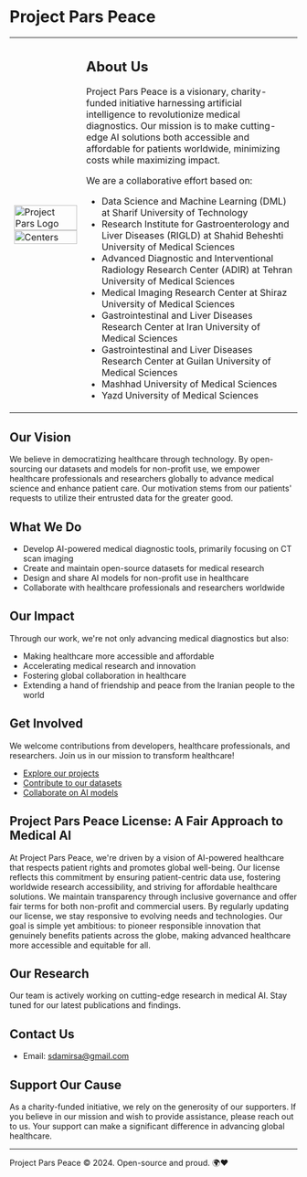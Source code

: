 # Project Pars Peace

<table border="0">
 <tr>
    <td width="25%">
        <img src="https://res.cloudinary.com/dlqbikbis/image/upload/v1728211071/openart-detailed-painting-of-simorgh-ancient-persian-bird-letter-p-integrated-into__2_kcnd7e.jpg" alt="Project Pars Logo" style="width: 100%;">
        <img src="https://res.cloudinary.com/dlqbikbis/image/upload/v1728212656/centers_cm7c0v.png" alt="Centers" style="width: 100%;">
    </td>
    <td width="75%">
        <h2>About Us</h2>
        <p>Project Pars Peace is a visionary, charity-funded initiative harnessing artificial intelligence to revolutionize medical diagnostics. Our mission is to make cutting-edge AI solutions both accessible and affordable for patients worldwide, minimizing costs while maximizing impact.</p>
        <p>We are a collaborative effort based on:</p>
        <ul>
            <li>Data Science and Machine Learning (DML) at Sharif University of Technology</li>
            <li>Research Institute for Gastroenterology and Liver Diseases (RIGLD) at Shahid Beheshti University of Medical Sciences</li>
            <li>Advanced Diagnostic and Interventional Radiology Research Center (ADIR) at Tehran University of Medical Sciences</li>
            <li>Medical Imaging Research Center at Shiraz University of Medical Sciences</li>
            <li>Gastrointestinal and Liver Diseases Research Center at Iran University of Medical Sciences</li>
            <li>Gastrointestinal and Liver Diseases Research Center at Guilan University of Medical Sciences</li>
            <li>Mashhad University of Medical Sciences</li>
            <li>Yazd University of Medical Sciences</li>
        </ul>
    </td>
 </tr>
</table>

## Our Vision

We believe in democratizing healthcare through technology. By open-sourcing our datasets and models for non-profit use, we empower healthcare professionals and researchers globally to advance medical science and enhance patient care. Our motivation stems from our patients' requests to utilize their entrusted data for the greater good.

## What We Do

- Develop AI-powered medical diagnostic tools, primarily focusing on CT scan imaging
- Create and maintain open-source datasets for medical research
- Design and share AI models for non-profit use in healthcare
- Collaborate with healthcare professionals and researchers worldwide

## Our Impact

Through our work, we're not only advancing medical diagnostics but also:

- Making healthcare more accessible and affordable
- Accelerating medical research and innovation
- Fostering global collaboration in healthcare
- Extending a hand of friendship and peace from the Iranian people to the world

## Get Involved

We welcome contributions from developers, healthcare professionals, and researchers. Join us in our mission to transform healthcare!

- [Explore our projects](#)
- [Contribute to our datasets](#)
- [Collaborate on AI models](#)

## Project Pars Peace License: A Fair Approach to Medical AI

At Project Pars Peace, we're driven by a vision of AI-powered healthcare that respects patient rights and promotes global well-being. 
Our license reflects this commitment by ensuring patient-centric data use, fostering worldwide research accessibility, and striving for affordable healthcare solutions. 
We maintain transparency through inclusive governance and offer fair terms for both non-profit and commercial users. 
By regularly updating our license, we stay responsive to evolving needs and technologies. 
Our goal is simple yet ambitious: to pioneer responsible innovation that genuinely benefits patients across the globe, making advanced healthcare more accessible and equitable for all.

## Our Research

Our team is actively working on cutting-edge research in medical AI. Stay tuned for our latest publications and findings.

## Contact Us

- Email: [sdamirsa@gmail.com](mailto:sdamirsa@gmail.com)

## Support Our Cause

As a charity-funded initiative, we rely on the generosity of our supporters. If you believe in our mission and wish to provide assistance, please reach out to us. Your support can make a significant difference in advancing global healthcare.

---

Project Pars Peace © 2024. Open-source and proud. 🌍❤️
